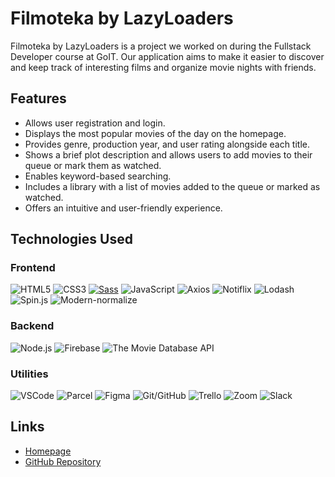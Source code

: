 # Filmoteka by LazyLoaders

Filmoteka by LazyLoaders is a project we worked on during the Fullstack Developer course at GoIT. Our application aims to make it easier to discover and keep track of interesting films and organize movie nights with friends.

## Features

- Allows user registration and login.
- Displays the most popular movies of the day on the homepage.
- Provides genre, production year, and user rating alongside each title.
- Shows a brief plot description and allows users to add movies to their queue or mark them as watched.
- Enables keyword-based searching.
- Includes a library with a list of movies added to the queue or marked as watched.
- Offers an intuitive and user-friendly experience.

## Technologies Used

### Frontend

![HTML5](https://img.shields.io/badge/HTML5-E34F26?style=for-the-badge&logo=html5&logoColor=white)
![CSS3](https://img.shields.io/badge/CSS3-1572B6?style=for-the-badge&logo=css3&logoColor=white)
[![Sass](https://img.shields.io/badge/Sass-CC6699?style=for-the-badge&logo=sass&logoColor=white)](https://sass-lang.com/)
![JavaScript](https://img.shields.io/badge/JavaScript-F7DF1E?style=for-the-badge&logo=javascript&logoColor=black)
![Axios](https://img.shields.io/badge/Axios-61dafb?style=for-the-badge&logo=axios)
![Notiflix](https://img.shields.io/badge/Notiflix-00bfff?style=for-the-badge)
![Lodash](https://img.shields.io/badge/Lodash-4d8e82?style=for-the-badge)
![Spin.js](https://img.shields.io/badge/Spin.js-4587e6?style=for-the-badge)
![Modern-normalize](https://img.shields.io/badge/Modern--normalize-cb3837?style=for-the-badge)

### Backend

![Node.js](https://img.shields.io/badge/Node.js-43853D?style=for-the-badge&logo=node.js&logoColor=white)
![Firebase](https://img.shields.io/badge/Firebase-ffca28?style=for-the-badge&logo=firebase)
![The Movie Database API](https://img.shields.io/badge/The%20Movie%20Database%20API-00d8ff?style=for-the-badge&logo=tmdb)

### Utilities

![VSCode](https://img.shields.io/badge/VSCode-007acc?style=for-the-badge&logo=visual-studio-code)
![Parcel](https://img.shields.io/badge/Parcel-9e5640?style=for-the-badge)
![Figma](https://img.shields.io/badge/Figma-f24e1e?style=for-the-badge)
![Git/GitHub](https://img.shields.io/badge/Git/GitHub-4078c0?style=for-the-badge&logo=github)
![Trello](https://img.shields.io/badge/Trello-0079bf?style=for-the-badge)
![Zoom](https://img.shields.io/badge/Zoom-2d8cff?style=for-the-badge)
![Slack](https://img.shields.io/badge/Slack-4a154b?style=for-the-badge)

## Links

- [Homepage](https://rafalgalecki.github.io/LazyLoaders-Filmoteka)
- [GitHub Repository](https://github.com/RafalGalecki/LazyLoaders-Filmoteka)


